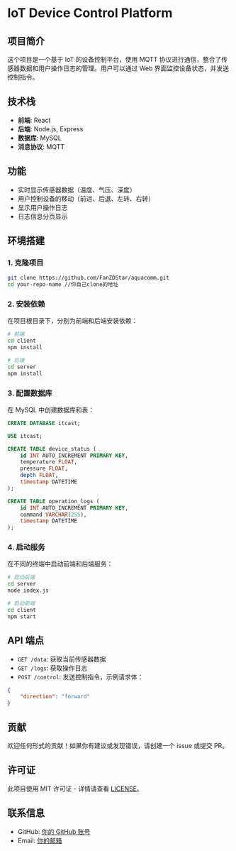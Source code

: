 
# IoT Device Control Platform

## 项目简介
这个项目是一个基于 IoT 的设备控制平台，使用 MQTT 协议进行通信，整合了传感器数据和用户操作日志的管理。用户可以通过 Web 界面监控设备状态，并发送控制指令。

## 技术栈
- **前端**: React
- **后端**: Node.js, Express
- **数据库**: MySQL
- **消息协议**: MQTT

## 功能
- 实时显示传感器数据（温度、气压、深度）
- 用户控制设备的移动（前进、后退、左转、右转）
- 显示用户操作日志
- 日志信息分页显示

## 环境搭建

### 1. 克隆项目
```bash
git clone https://github.com/FanZDStar/aquacomm.git
cd your-repo-name //你自己clone的地址
```

### 2. 安装依赖
在项目根目录下，分别为前端和后端安装依赖：
```bash
# 前端
cd client
npm install

# 后端
cd server
npm install
```

### 3. 配置数据库
在 MySQL 中创建数据库和表：
```sql
CREATE DATABASE itcast;

USE itcast;

CREATE TABLE device_status (
    id INT AUTO_INCREMENT PRIMARY KEY,
    temperature FLOAT,
    pressure FLOAT,
    depth FLOAT,
    timestamp DATETIME
);

CREATE TABLE operation_logs (
    id INT AUTO_INCREMENT PRIMARY KEY,
    command VARCHAR(255),
    timestamp DATETIME
);

```

### 4. 启动服务
在不同的终端中启动前端和后端服务：
```bash
# 启动后端
cd server
node index.js

# 启动前端
cd client
npm start
```

## API 端点
- `GET /data`: 获取当前传感器数据
- `GET /logs`: 获取操作日志
- `POST /control`: 发送控制指令，示例请求体：
```json
{
    "direction": "forward"
}
```

## 贡献
欢迎任何形式的贡献！如果你有建议或发现错误，请创建一个 issue 或提交 PR。

## 许可证
此项目使用 MIT 许可证 - 详情请查看 [LICENSE](LICENSE)。

## 联系信息
- GitHub: [你的 GitHub 账号](https://github.com/FanZDStar)
- Email: [你的邮箱](junyanghudlut@gmail.com)
